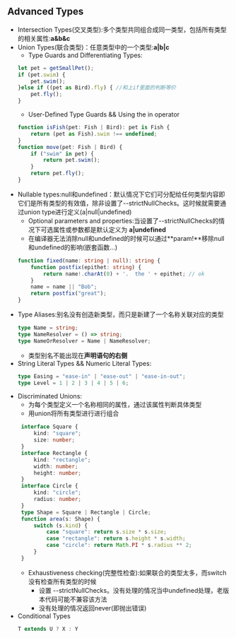 ## Advanced Types

* Intersection Types(交叉类型):多个类型共同组合成同一类型，包括所有类型的相关属性:**a&b&c**
* Union Types(联合类型)：任意类型中的一个类型:**a|b|c**
    * Type Guards and Differentiating Types:
    ```typescript
    let pet = getSmallPet();
    if (pet.swim) {
        pet.swim();
    }else if ((pet as Bird).fly) { //和上if里面的判断等价
        pet.fly();
    }
    ```
    * User-Defined Type Guards && Using the in operator 
    ```typescript
    function isFish(pet: Fish | Bird): pet is Fish {
        return (pet as Fish).swim !== undefined;
    }
    function move(pet: Fish | Bird) {
        if ("swim" in pet) {
            return pet.swim();
        }
        return pet.fly();
    }
    ```
* Nullable types:null和undefined：默认情况下它们可分配给任何类型内容即它们是所有类型的有效值，除非设置了--strictNullChecks。这时候就需要通过union type进行定义(a|null|undefined)
    * Optional parameters and properties:当设置了--strictNullChecks的情况下可选属性或参数都是默认定义为 **a|undefined**
    * 在编译器无法消除null和undefined的时候可以通过**param!**移除null和undefined的影响(嵌套函数...)
    ```typescript
    function fixed(name: string | null): string {
        function postfix(epithet: string) {
            return name!.charAt(0) + '.  the ' + epithet; // ok
        }
        name = name || "Bob";
        return postfix("great");
    }
    ```
* Type Aliases:别名没有创造新类型，而只是新建了一个名称关联对应的类型
    ```typescript
    type Name = string;
    type NameResolver = () => string;
    type NameOrResolver = Name | NameResolver;
    ```
    * 类型别名不能出现在**声明语句的右侧**
* String Literal Types && Numeric Literal Types:
    ```typescript
    type Easing = "ease-in" | "ease-out" | "ease-in-out";
    type Level = 1 | 2 | 3 | 4 | 5 | 6;
    ```
* Discriminated Unions:
   * 为每个类型定义一个名称相同的属性，通过该属性判断具体类型
   * 用union将所有类型进行进行组合
   ```typescript
    interface Square {
        kind: "square";
        size: number;
    }
    interface Rectangle {
        kind: "rectangle";
        width: number;
        height: number;
    }
    interface Circle {
        kind: "circle";
        radius: number;
    }
    type Shape = Square | Rectangle | Circle;
    function area(s: Shape) {
        switch (s.kind) {
            case "square": return s.size * s.size;
            case "rectangle": return s.height * s.width;
            case "circle": return Math.PI * s.radius ** 2;
        }
    }
   ```
   * Exhaustiveness checking(完整性检查):如果联合的类型太多，而switch没有检查所有类型的时候
        * 设置 --strictNullChecks。没有处理的情况当中undefined处理，老版本代码可能不兼容该方法
        * 没有处理的情况返回never(即抛出错误)
* Conditional Types
   ```typescript
   T extends U ? X : Y
   ```
